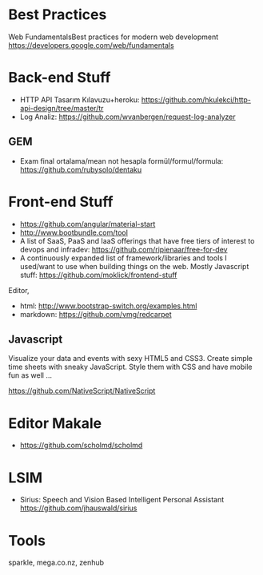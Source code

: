 # Best Practices

Web FundamentalsBest practices for modern web development
<https://developers.google.com/web/fundamentals>

# Back-end Stuff

- HTTP API Tasarım Kılavuzu+heroku: <https://github.com/hkulekci/http-api-design/tree/master/tr>
- Log Analiz: https://github.com/wvanbergen/request-log-analyzer

## GEM

- Exam final ortalama/mean not hesapla formül/formul/formula: https://github.com/rubysolo/dentaku

# Front-end Stuff

- https://github.com/angular/material-start
- http://www.bootbundle.com/tool
- A list of SaaS, PaaS and IaaS offerings that have free tiers of interest to devops and infradev: https://github.com/ripienaar/free-for-dev
- A continuously expanded list of framework/libraries and tools I used/want to use when building things on the web. Mostly Javascript stuff: <https://github.com/moklick/frontend-stuff>

Editor,
- html: http://www.bootstrap-switch.org/examples.html
- markdown: https://github.com/vmg/redcarpet

## Javascript

Visualize your data and events with sexy HTML5 and CSS3. Create simple time sheets with sneaky JavaScript. Style them with CSS and have mobile fun as well …

<https://github.com/NativeScript/NativeScript>

# Editor Makale

- https://github.com/scholmd/scholmd

# LSIM

- Sirius: Speech and Vision Based Intelligent Personal Assistant https://github.com/jhauswald/sirius

# Tools
sparkle, mega.co.nz, zenhub
